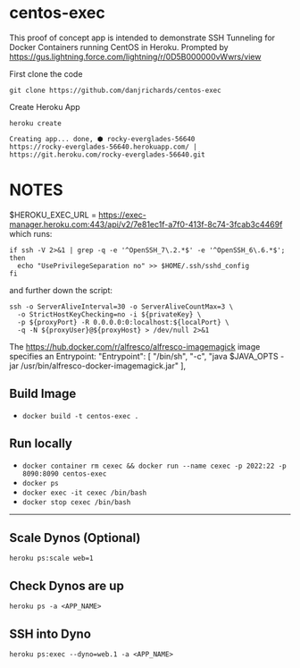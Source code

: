 # centos-exec

This proof of concept app is intended to demonstrate SSH Tunneling for Docker Containers running CentOS in Heroku.
Prompted by https://gus.lightning.force.com/lightning/r/0D5B000000vWwrs/view


First clone the code

```
git clone https://github.com/danjrichards/centos-exec
```

Create Heroku App

```
heroku create

Creating app... done, ⬢ rocky-everglades-56640
https://rocky-everglades-56640.herokuapp.com/ | https://git.heroku.com/rocky-everglades-56640.git
```


# NOTES

$HEROKU_EXEC_URL = https://exec-manager.heroku.com:443/api/v2/7e81ec1f-a7f0-413f-8c74-3fcab3c4469f
which runs:
```
if ssh -V 2>&1 | grep -q -e '^OpenSSH_7\.2.*$' -e '^OpenSSH_6\.6.*$'; then
  echo "UsePrivilegeSeparation no" >> $HOME/.ssh/sshd_config
fi
```

and further down the script:
```
ssh -o ServerAliveInterval=30 -o ServerAliveCountMax=3 \
  -o StrictHostKeyChecking=no -i ${privateKey} \
  -p ${proxyPort} -R 0.0.0.0:0:localhost:${localPort} \
  -q -N ${proxyUser}@${proxyHost} > /dev/null 2>&1
```


The https://hub.docker.com/r/alfresco/alfresco-imagemagick image specifies an Entrypoint:
"Entrypoint": [
  "/bin/sh",
  "-c",
  "java $JAVA_OPTS -jar /usr/bin/alfresco-docker-imagemagick.jar"
],


## Build Image 
- `docker build -t centos-exec .`

## Run locally
- `docker container rm cexec && docker run --name cexec -p 2022:22 -p 8090:8090 centos-exec`
- `docker ps`
- `docker exec -it cexec /bin/bash`
- `docker stop cexec /bin/bash`

---

## Scale Dynos (Optional)
```
heroku ps:scale web=1
```

## Check Dynos are up
```
heroku ps -a <APP_NAME>
```

## SSH into Dyno
```
heroku ps:exec --dyno=web.1 -a <APP_NAME> 
```







